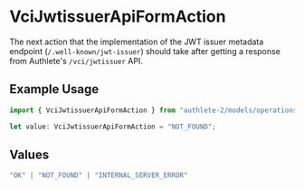# VciJwtissuerApiFormAction

The next action that the implementation of the JWT issuer metadata
endpoint (`/.well-known/jwt-issuer`) should take after getting
a response from Authlete's `/vci/jwtissuer` API.


## Example Usage

```typescript
import { VciJwtissuerApiFormAction } from "authlete-2/models/operations";

let value: VciJwtissuerApiFormAction = "NOT_FOUND";
```

## Values

```typescript
"OK" | "NOT_FOUND" | "INTERNAL_SERVER_ERROR"
```